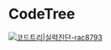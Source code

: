 # CodeTree

[![코드트리|실력진단-rac8793](https://banner.codetree.ai/v1/banner/rac8793)](https://www.codetree.ai/profiles/rac8793)
